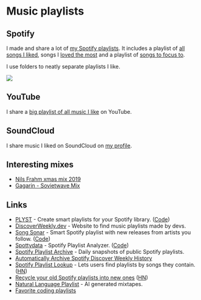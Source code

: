 # Music playlists

## Spotify

I made and share a lot of [my Spotify playlists](https://open.spotify.com/user/nikitavoloboev). It includes a playlist of [all songs I liked](https://open.spotify.com/playlist/0ERn0U4qZIKC8Dy7RrMMsn?si=TAzeKp_KT0yEycMrjt6IcA), songs I [loved the most](https://open.spotify.com/playlist/2N82DnDsPGMnpJhN8sVFJu?si=0dHcV0nIT_2JPii-htjlAA) and a playlist of [songs to focus to](https://open.spotify.com/playlist/0ESjwZeTcHOWzY3FYO5zs5?si=kzUDV8RQQjifiMx6YrISPg).

I use folders to neatly separate playlists I like.

![](https://i.imgur.com/81cJDxg.jpg)

## YouTube

I share a [big playlist of all music I like](https://www.youtube.com/playlist?list=PL0nGxteCFLXYA1fsLmlWzY0Tyoo3c7tF-) on YouTube.

## SoundCloud

I share music I liked on SoundCloud on [my profile](https://soundcloud.com/nikitavoloboev).

## Interesting mixes

- [Nils Frahm xmas mix 2019](https://www.mixcloud.com/nilsoliver5/nils-frahm-xmas-mix-2019/)
- [Gagarin - Sovietwave Mix](https://www.youtube.com/watch?v=o2mD5hv0eMc)

## Links

- [PLYST](https://plylst.app/) - Create smart playlists for your Spotify library. ([Code](https://github.com/Shpigford/plylst))
- [DiscoverWeekly.dev](https://discoverweekly.dev/) - Website to find music playlists made by devs.
- [Song Sonar](https://songsonar.rocks/) - Smart Spotify playlist with new releases from artists you follow. ([Code](https://github.com/raffomania/songsonar))
- [Spottydata](https://www.spottydata.com/) - Spotify Playlist Analyzer. ([Code](https://github.com/NLeRoy917/spottydata))
- [Spotify Playlist Archive](https://github.com/mackorone/spotify-playlist-archive) - Daily snapshots of public Spotify playlists.
- [Automatically Archive Spotify Discover Weekly History](https://rile.yt/rediscover)
- [Spotify Playlist Lookup](https://playlists.dags.dev/) - Lets users find playlists by songs they contain. ([HN](https://news.ycombinator.com/item?id=33150086))
- [Recycle your old Spotify playlists into new ones](https://www.playlistrecycle.com/) ([HN](https://news.ycombinator.com/item?id=33742014))
- [Natural Language Playlist](https://www.naturallanguageplaylist.com/) - AI generated mixtapes.
- [Favorite coding playlists](https://twitter.com/cpojer/status/1603215063401521152)
